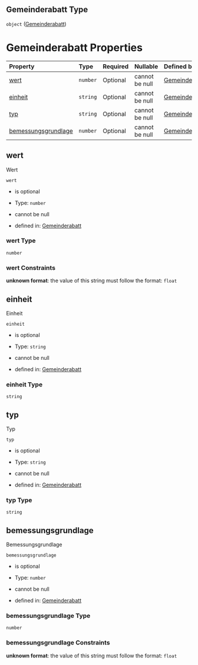 ## Gemeinderabatt Type

`object` ([Gemeinderabatt](gemeinderabatt.md))

# Gemeinderabatt Properties

| Property                                    | Type     | Required | Nullable       | Defined by                                                                                                                                                                                                      |
| :------------------------------------------ | :------- | :------- | :------------- | :-------------------------------------------------------------------------------------------------------------------------------------------------------------------------------------------------------------- |
| [wert](#wert)                               | `number` | Optional | cannot be null | [Gemeinderabatt](gemeinderabatt-properties-wert.md "https://raw.githubusercontent.com/conuti-gmbh/bo4e-schema/master/schemas/v1/com/Gemeinderabatt.schema.json#/properties/wert")                               |
| [einheit](#einheit)                         | `string` | Optional | cannot be null | [Gemeinderabatt](gemeinderabatt-properties-einheit.md "https://raw.githubusercontent.com/conuti-gmbh/bo4e-schema/master/schemas/v1/com/Gemeinderabatt.schema.json#/properties/einheit")                         |
| [typ](#typ)                                 | `string` | Optional | cannot be null | [Gemeinderabatt](gemeinderabatt-properties-typ.md "https://raw.githubusercontent.com/conuti-gmbh/bo4e-schema/master/schemas/v1/com/Gemeinderabatt.schema.json#/properties/typ")                                 |
| [bemessungsgrundlage](#bemessungsgrundlage) | `number` | Optional | cannot be null | [Gemeinderabatt](gemeinderabatt-properties-bemessungsgrundlage.md "https://raw.githubusercontent.com/conuti-gmbh/bo4e-schema/master/schemas/v1/com/Gemeinderabatt.schema.json#/properties/bemessungsgrundlage") |

## wert

Wert

`wert`

*   is optional

*   Type: `number`

*   cannot be null

*   defined in: [Gemeinderabatt](gemeinderabatt-properties-wert.md "https://raw.githubusercontent.com/conuti-gmbh/bo4e-schema/master/schemas/v1/com/Gemeinderabatt.schema.json#/properties/wert")

### wert Type

`number`

### wert Constraints

**unknown format**: the value of this string must follow the format: `float`

## einheit

Einheit

`einheit`

*   is optional

*   Type: `string`

*   cannot be null

*   defined in: [Gemeinderabatt](gemeinderabatt-properties-einheit.md "https://raw.githubusercontent.com/conuti-gmbh/bo4e-schema/master/schemas/v1/com/Gemeinderabatt.schema.json#/properties/einheit")

### einheit Type

`string`

## typ

Typ

`typ`

*   is optional

*   Type: `string`

*   cannot be null

*   defined in: [Gemeinderabatt](gemeinderabatt-properties-typ.md "https://raw.githubusercontent.com/conuti-gmbh/bo4e-schema/master/schemas/v1/com/Gemeinderabatt.schema.json#/properties/typ")

### typ Type

`string`

## bemessungsgrundlage

Bemessungsgrundlage

`bemessungsgrundlage`

*   is optional

*   Type: `number`

*   cannot be null

*   defined in: [Gemeinderabatt](gemeinderabatt-properties-bemessungsgrundlage.md "https://raw.githubusercontent.com/conuti-gmbh/bo4e-schema/master/schemas/v1/com/Gemeinderabatt.schema.json#/properties/bemessungsgrundlage")

### bemessungsgrundlage Type

`number`

### bemessungsgrundlage Constraints

**unknown format**: the value of this string must follow the format: `float`
